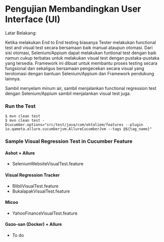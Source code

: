 # Pengujian Membandingkan User Interface (UI)

Latar Belakang:

Ketika melakukan End to End testing biasanya Tester melakukan functional test and visual test secara bersamaan baik manual ataupun otomasi. Dari sisi otomasi, Selenium/Appium dapat melakukan funtional test dengan baik namun cukup terbatas untuk melakukan visual test dengan pustaka-pustaka yang tersedia. Framework ini dibuat untuk membantu proses testing secara fungsional dan sekaligus bersamaan pengecekan secara visual yang terotomasi dengan bantuan Selenium/Appium dan Framework pendukung lainnya.

Sambil menyelam minum air, sambil menjalankan functional regression test dengan Selenium/Appium sambil menjalankan visual test juga.


### Run the Test
```
$ mvn clean test
$ mvn clean test -Dcucumber.options="src/test/java/com/oktaliem/features --plugin io.qameta.allure.cucumberjvm.AllureCucumberJvm --tags @${tag_name}"
```

### Sample Visual Regression Test in Cucumber Feature

#### Ashot + Allure
- SeleniumWebsiteVisualTest.feature

#### Visual Regression Tracker
- BlibliVisualTest.feature
- BukalapakVisualTest.feature


#### Micoo
- YahooFinanceVisualTest.feature

#### Gazo-san (Docker) + Allure
- To do



